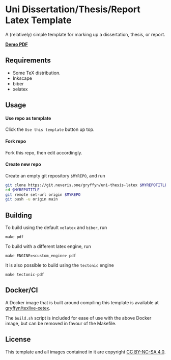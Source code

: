 # Uni Dissertation/Thesis/Report Latex Template

A (relatively) simple template for marking up a dissertation, thesis, or report.

**[Demo PDF](https://git.neveris.one/gryffyn/uni-thesis-latex/raw/branch/main/main.pdf)**

## Requirements
* Some TeX distribution.
* Inkscape
* biber
* xelatex

## Usage

#### Use repo as template
Click the `Use this template` button up top.

#### Fork repo
Fork this repo, then edit accordingly.

#### Create new repo
Create an empty git repository `$MYREPO`, and run

```bash
git clone https://git.neveris.one/gryffyn/uni-thesis-latex $MYREPOTITLE
cd $MYREPOTITLE
git remote set-url origin $MYREPO
git push -u origin main
```

## Building

To build using the default `xelatex` and `biber`, run

```
make pdf
```

To build with a different latex engine, run

```
make ENGINE=<custom_engine> pdf
```

It is also possible to build using the `tectonic` engine

```
make tectonic-pdf
```

## Docker/CI
A Docker image that is built around compiling this template is available at [gryffyn/texlive-xetex](https://hub.docker.com/r/gryffyn/texlive-xetex).

The `build.sh` script is included for ease of use with the above Docker image, but can be removed in favour of the Makefile.

## License
This template and all images contained in it are copyright [CC BY-NC-SA 4.0](https://creativecommons.org/licenses/by-nc-sa/4.0/).
